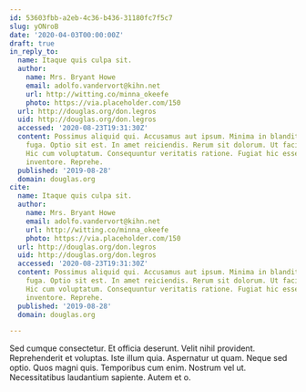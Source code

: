 ```yaml
---
id: 53603fbb-a2eb-4c36-b436-31180fc7f5c7
slug: yONroB
date: '2020-04-03T00:00:00Z'
draft: true
in_reply_to:
  name: Itaque quis culpa sit.
  author:
    name: Mrs. Bryant Howe
    email: adolfo.vandervort@kihn.net
    url: http://witting.co/minna_okeefe
    photo: https://via.placeholder.com/150
  url: http://douglas.org/don.legros
  uid: http://douglas.org/don.legros
  accessed: '2020-08-23T19:31:30Z'
  content: Possimus aliquid qui. Accusamus aut ipsum. Minima in blanditiis. Amet sint
    fuga. Optio sit est. In amet reiciendis. Rerum sit dolorum. Ut facilis fugit.
    Hic cum voluptatum. Consequuntur veritatis ratione. Fugiat hic esse. Aut sunt
    inventore. Reprehe.
  published: '2019-08-28'
  domain: douglas.org
cite:
  name: Itaque quis culpa sit.
  author:
    name: Mrs. Bryant Howe
    email: adolfo.vandervort@kihn.net
    url: http://witting.co/minna_okeefe
    photo: https://via.placeholder.com/150
  url: http://douglas.org/don.legros
  uid: http://douglas.org/don.legros
  accessed: '2020-08-23T19:31:30Z'
  content: Possimus aliquid qui. Accusamus aut ipsum. Minima in blanditiis. Amet sint
    fuga. Optio sit est. In amet reiciendis. Rerum sit dolorum. Ut facilis fugit.
    Hic cum voluptatum. Consequuntur veritatis ratione. Fugiat hic esse. Aut sunt
    inventore. Reprehe.
  published: '2019-08-28'
  domain: douglas.org

---
```


Sed cumque consectetur. Et officia deserunt. Velit nihil provident. Reprehenderit et voluptas. Iste illum quia. Aspernatur ut quam. Neque sed optio. Quos magni quis. Temporibus cum enim. Nostrum vel ut. Necessitatibus laudantium sapiente. Autem et o.
